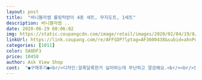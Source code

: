 ```yaml
---
layout: post 
title:  "바니블라썸 롤링턱받이 4종 세트, 무지도트, 1세트" 
description: 바니블라썸 ..
date: 2020-06-29 08:06:02 
img: https://static.coupangcdn.com/image/retail/images/2020/02/04/19/8/d220147e-c43e-4d96-aa6d-d0380a1ac597.jpg 
linkUrl: https://link.coupang.com/re/AFFSDP?lptag=AF3600438&subid=ahnPublicAsk&pageKey=1240554700&itemId=2236091310&vendorItemId=70233612017&traceid=V0-113-46c4cf62d1b12b3c 
categories: [1011] 
color: 5A8DF3 
price: 10450 
author: Ask View Shop 
cont:  "●구매후기●<br/>디자인:알록달록한거 싫어하는데 무난하고 깔끔해요.<br/><br/>만족도: 가성비 좋습니다.<br/> 아기 턱받이는 합리적 가격에 면으로 된거 자주 갈아주고 편하게 빨아 쓰는게 좋은것 같아요.<br/><br/>사용감: 일단 국산이고  kc인증받은 면이라 신뢰가 갑니다.<br/> 저렴한 것들 중에 중국,동남아산이 많더라구요.<br/><br/>사용자:7개월 여아, 침받이용도<br/>2019년 10월 이에요<br/>360도 같은 모양이라 돌아가도 돌려줄일 없어서 좋네요<br/>4가지 모두 다른 디자인이구요<br/>4종류의 면 100% 양면 360도 턱받이<br/>4종에 만원정도의 가격이니 저렴한 편이에요<br/>7개월 아기 이유식 먹는데 실리콘 턱받이만 하면 부족하길래 면턱받이랑 같이 쓰고 있어요.<br/><br/>● 가격은<br/>● 상품구성은<br/>● 색상은<br/>● 세탁방법은<br/>● 장점은<br/>● 제조는<br/>건조기 돌리면 가제수건이나 턱받이나 옷같은것도 끝이 말리더라구요<br/>건조기 사용금지 라고 쓰여있네요<br/>고양이도 좋아해요<br/>그래서 저는 가제수건은 따로 널어서 쓰게되더라구요<br/>그리고 목에 채울 때 똑딱이가 목 뒤가 아니어도 채울 수 있어서 편해요.<br/> 목 뒤로 똑딱이 하려면 그것도 아기가 협조를 안하면 힘든데 이 턱받이는 어깨쪽이나 목 앞쪽으로 해도 되니까 아가를 식탁의자에 앉히고 후딱 채워줄 수 있어요.<br/><br/>기존 턱받이는 아이가 차고 있으면 턱받이가 어느새 돌아가 있는데<br/>낮잠 잘 때도 채우고 잤는데 전혀 불편하지 않고,<br/>너무 쨍하지않은 예쁜 색감의 턱받이에요<br/>디자인도 예쁘고 실용성 좋은 요 턱받이 쓰다가 좋으면<br/>물론 로켓배송이라 배송비도 들지 않구요!<br/>뭐먹을 때 아니어도 하루 종일 하고 있어도 편해요.<br/><br/>뭔가 귀여운 소품으로 꾸민 것처럼 귀여워요ㅎ<br/>미온수 세탁<br/>민트색상도 구매할까봐요♡<br/>상품 괜찮은데 리뷰가 없길래 올려요 리뷰가 없어서 사기 전에 엄청 고민했거든요.<br/><br/>세탁기 후 건조기 돌렸는데 모양 변형 없어서 편하게 빨아쓸 예정입니다.<br/><br/>쓰다가 단점을 찾으면 상품평 다시 쓸게요.<br/><br/>아기들 겨울 내복정도의 두께입니다.<br/> 두르고 자도 베기지는 않는 정도.<br/> 크기도 너무 크지않고 적당함.<br/><br/>아무래도 그거때문에 그런게 아닐까 싶어요<br/>아이가 침 흘릴시기가 되니<br/>열심히 더 사용해보고 한 세트 더 주문하려구요.<br/><br/>염소계표백제 사용금지<br/>이앓이 시즌이라 침 많이 흘리는데 흡수 잘되고 대략 반나절 정도는 한개만으로도 쓸만한거 같아요.<br/> 하루2번 이유식 먹일때까지 쓰고 교체하는데 초기이유식이라 그런지 이거 하나로도 쓸만하네요.<br/><br/>이유식을 먹다보면 아기가 고개를 옆으로 돌리거나 투레질(?)을 해서 어깨쪽에도 물이나 음식물이 떨어지는데 이 떡받이는 어깨쪽까지 감싸줘서 훨씬 옷이 보호돼요.<br/> 아주 조금만 더 넓었으면 좋겠지만 그래도 보통의 턱받이보다는 효율적입니다.<br/><br/>침을 많이 흘리는 때라서 계속 가재손수건을 여기저기 두고 침 닦아주는데 썼는데 이건 목에 채워져 있으니 돌려가면서 쓱 닦아서 가재손수건 찾아다니는 수고가 줄었어요.<br/><br/>턱받이가 지금 67개 정도 되는데도 모자라더라구요<br/>하루에도 23개씩 쓰는 통에 여러개가 필요해서 가격이 저렴하기도 하고 모양도 예쁘길래 샀는데 제 기준에서는 만족스럽네요.<br/><br/>" 
---
```

